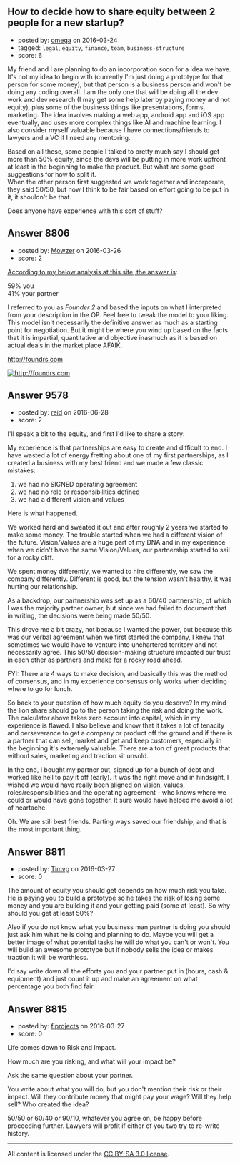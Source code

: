 ## How to decide how to share equity between 2 people for a new startup?

- posted by: [omega](https://stackexchange.com/users/1620855/omega) on 2016-03-24
- tagged: `legal`, `equity`, `finance`, `team`, `business-structure`
- score: 6

My friend and I are planning to do an incorporation soon for a idea we have. It's not my idea to begin with (currently I'm just doing a prototype for that person for some money), but that person is a business person and won't be doing any coding overall. I am the only one that will be doing all the dev work and dev research (I may get some help later by paying money and not equity), plus some of the business things like presentations, forms, marketing. The idea involves making a web app, android app and iOS app eventually, and uses more complex things like AI and machine learning. I also consider myself valuable because I have connections/friends to lawyers and a VC if I need any mentoring. 

Based on all these, some people I talked to pretty much say I should get more than 50% equity, since the devs will be putting in more work upfront at least in the beginning to make the product. But what are some good suggestions for how to split it.<br />
 When the other person first suggested we work together and incorporate, they said 50/50, but now I think to be fair based on effort going to be put in it, it shouldn't be that.

Does anyone have experience with this sort of stuff?



## Answer 8806

- posted by: [Mowzer](https://stackexchange.com/users/1803081/mowzer) on 2016-03-26
- score: 2

<p><a href="http://foundrs.com" rel="nofollow noreferrer">According to my below analysis at this site, the answer is</a>:</p>

<p>59% you<br>
41% your partner</p>

<p>I referred to you as <em>Founder 2</em> and based the inputs on what I interpreted from your description in the OP. Feel free to tweak the model to your liking. This model isn't necessarily the definitive answer as much as a starting point for negotiation. But it might be where you wind up based on the facts that it is impartial, quantitative and objective inasmuch as it is based on actual deals in the market place AFAIK.</p>

http://foundrs.com

<p><a href="https://i.stack.imgur.com/cSUx9.png" rel="nofollow noreferrer"><img src="https://i.stack.imgur.com/cSUx9.png" alt="http://foundrs.com"></a></p>



## Answer 9578

- posted by: [reid](https://stackexchange.com/users/8716565/reid) on 2016-06-28
- score: 2

I'll speak a bit to the equity, and first I'd like to share a story:

My experience is that partnerships are easy to create and difficult to end. I have wasted a lot of energy fretting about one of my first partnerships, as I created a business with my best friend and we made a few classic mistakes:

1. we had no SIGNED operating agreement
2. we had no role or responsibilities defined
3. we had a different vision and values

Here is what happened.   

We worked hard and sweated it out and after roughly 2 years we started to make some money.   The trouble started when we had a different vision of the future.   Vision/Values are a huge part of my DNA and in my experience when we didn't have the same Vision/Values, our partnership started to sail for a rocky cliff.

We spent money differently, we wanted to hire differently, we saw the company differently.  Different is good, but the tension wasn't healthy, it was hurting our relationship.

As a backdrop, our partnership was set up as a 60/40 partnership, of which I was the majority partner owner, but since we had failed to document that in writing, the decisions were being made 50/50.  

This drove me a bit crazy, not because I wanted the power, but because this was our verbal agreement when we first started the company, I knew that sometimes we would have to venture into unchartered territory and not necessarily agree.   This 50/50 decision-making structure impacted our trust in each other as partners and make for a rocky road ahead.

FYI: There are 4 ways to make decision, and basically this was the method of consensus, and in my experience consensus only works when deciding where to go for lunch.

So back to your question of how much equity do you deserve?   In my mind the lion share should go to the person taking the risk and doing the work.  The calculator above takes zero account into capital, which in my experience is flawed.  I also believe and know that it takes a lot of tenacity and perseverance to get a company or product off the ground and if there is a partner that can sell, market and get and keep customers, especially in the beginning it's extremely valuable.  There are a ton of great products that without sales, marketing and traction sit unsold.   

In the end, I bought my partner out, signed up for a bunch of debt and worked like hell to pay it off (early).   It was the right move and in hindsight, I wished we would have really been aligned on vision, values, roles/responsibilities and the operating agreement - who knows where we could or would have gone together.  It sure would have helped me avoid a lot of heartache.

Oh. We are still best friends. Parting ways saved our friendship, and that is the most important thing. 




## Answer 8811

- posted by: [Timvp](https://stackexchange.com/users/3324589/timvp) on 2016-03-27
- score: 0

The amount of equity you should get depends on how much risk you take. He is paying you to build a prototype so he takes the risk of losing some money and you are building it and your getting paid (some at least). So why should you get at least 50%?

Also if you do not know what you business man partner is doing you should just ask him what he is doing and planning to do. Maybe you will get a better image of what potential tasks he will do what you can't or won't. You will build an awesome prototype but if nobody sells the idea or makes traction it will be worthless. 

I'd say write down all the efforts you and your partner put in (hours, cash & equipment) and just count it up and make an agreement on what percentage you both find fair. 


## Answer 8815

- posted by: [fiprojects](https://stackexchange.com/users/5370155/fiprojects) on 2016-03-27
- score: 0

Life comes down to Risk and Impact.

How much are you risking, and what will your impact be?

Ask the same question about your partner.

You write about what you will do, but you don't mention their risk or their impact. Will they contribute money that might pay your wage? Will they help sell? Who created the idea? 

50/50 or 60/40 or 90/10, whatever you agree on, be happy before proceeding further. Lawyers will profit if either of you two try to re-write history.




---

All content is licensed under the [CC BY-SA 3.0 license](https://creativecommons.org/licenses/by-sa/3.0/).
